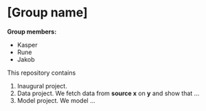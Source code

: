 # \[Group name\]

**Group members:**
- Kasper
- Rune
- Jakob

This repository contains  
1. Inaugural project. 
2. Data project. We fetch data from **source x** on **y** and show that ...
3. Model project. We model ...
